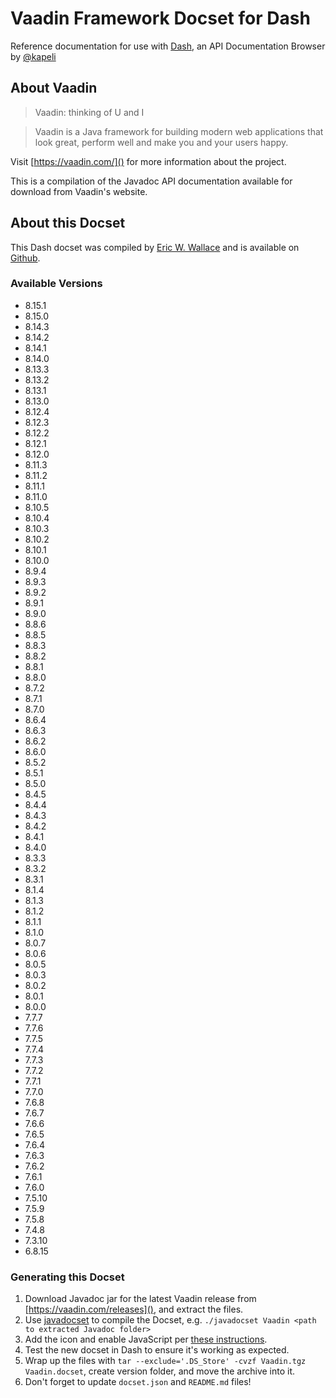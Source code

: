 Vaadin Framework Docset for Dash
================================

Reference documentation for use with [Dash](http://kapeli.com/dash), an API Documentation Browser by [@kapeli](https://twitter.com/kapeli)

## About Vaadin

> Vaadin: thinking of U and I

> Vaadin is a Java framework for building modern web applications that look great, perform well and make you and your users happy.

Visit [https://vaadin.com/]() for more information about the project.

This is a compilation of the Javadoc API documentation available for download from Vaadin's website.

## About this Docset

This Dash docset was compiled by [Eric W. Wallace](https://twitter.com/ewall) and is available on [Github](https://github.com/ewall/Dash-User-Contributions/tree/master/docsets/Vaadin).

### Available Versions

* 8.15.1
* 8.15.0
* 8.14.3
* 8.14.2
* 8.14.1
* 8.14.0
* 8.13.3
* 8.13.2
* 8.13.1
* 8.13.0
* 8.12.4
* 8.12.3
* 8.12.2
* 8.12.1
* 8.12.0
* 8.11.3
* 8.11.2
* 8.11.1
* 8.11.0
* 8.10.5
* 8.10.4
* 8.10.3
* 8.10.2
* 8.10.1
* 8.10.0
* 8.9.4
* 8.9.3
* 8.9.2
* 8.9.1
* 8.9.0
* 8.8.6
* 8.8.5
* 8.8.3
* 8.8.2
* 8.8.1
* 8.8.0
* 8.7.2
* 8.7.1
* 8.7.0
* 8.6.4
* 8.6.3
* 8.6.2
* 8.6.0
* 8.5.2
* 8.5.1
* 8.5.0
* 8.4.5
* 8.4.4
* 8.4.3
* 8.4.2
* 8.4.1
* 8.4.0
* 8.3.3
* 8.3.2
* 8.3.1
* 8.1.4
* 8.1.3
* 8.1.2
* 8.1.1
* 8.1.0
* 8.0.7
* 8.0.6
* 8.0.5
* 8.0.3
* 8.0.2
* 8.0.1
* 8.0.0
* 7.7.7
* 7.7.6
* 7.7.5
* 7.7.4
* 7.7.3
* 7.7.2
* 7.7.1
* 7.7.0
* 7.6.8
* 7.6.7
* 7.6.6
* 7.6.5
* 7.6.4
* 7.6.3
* 7.6.2
* 7.6.1
* 7.6.0
* 7.5.10
* 7.5.9
* 7.5.8
* 7.4.8
* 7.3.10
* 6.8.15

### Generating this Docset

1. Download Javadoc jar for the latest Vaadin release from [https://vaadin.com/releases](), and extract the files.
2. Use [javadocset](https://github.com/Kapeli/javadocset) to compile the Docset, e.g. `./javadocset Vaadin <path to extracted Javadoc folder>`
3. Add the icon and enable JavaScript per [these instructions](http://kapeli.com/docsets).
4. Test the new docset in Dash to ensure it's working as expected.
5. Wrap up the files with `tar --exclude='.DS_Store' -cvzf Vaadin.tgz Vaadin.docset`, create version folder, and move the archive into it.
6. Don't forget to update `docset.json` and `README.md` files!
